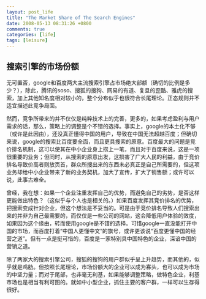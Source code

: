 ```yaml
---
layout: post_life
title: "The Market Share of The Search Engines"
date: 2008-05-13 08:31:26 +0800
comments: true
categories: [life]
tags: [leisure]
---
```


## 搜索引擎的市场份额

无可置否，google和百度两大主流搜索引擎占市场绝大部额（确切的比例是多少？），除此，腾讯的soso、搜狐的搜狗、网易的有道、复旦的歪酷、雅虎的搜索，加上其他知名度相对较小的，整个分布似乎也很符合长尾理论。正态规则并不适宜描述此竞争局面。

然而，竞争所带来的并不仅仅是纯粹技术上的完善，更多的，如果考虑盈利与用户需求的话，那么，策略上的调整是个不错的选择。事实上，google的本土化不够（或许是此因由），还没真正懂得中国的用户，导致在中国无法超越百度；但确切来说，google的搜索比百度要全面，而且更具搜索的原意。百度最大的问题是竞价排名机制，这可以使其在中小企业身上捞上一笔，而且对于百度来说，这是一项很重要的业务；但同时，从搜索的原意出发，这损害了广大人民的利益，由于竞价排名导致价高者则放页首，群众所搜出来的东西未必真正是自己所需要的，但这项业务却给中小企业带来了新的业务契机，加大了宣传，扩大了销售额；或许可以说，此事古难全。

曾经，我在想：如果一个企业注重发挥自己的优势，而避免自己的劣势，是否这样更能做出特色？（这似乎与个人也是相关的。）如果百度发挥其竞价排名的优势，把搜索变成针对企业，但这个想法是不妥当的。可是由于竞价排名导致人们搜索出来的并非为自己最需要的，而仅仅是一些公司的网站，这会降低用户体验的效度，如果因为这个缘由，转而使用google是不错的选择。可惜google一直没能打开中国的市场，而百度打着“中国人更懂中文”的旗号，或许更该说“百度更懂中国的经营之道”。但有一点是挺可惜的，百度是一家特别具中国特色的企业，深谙中国的营销之道。

除了两家大的搜索引擎公司，搜狐的搜狗的用户群似乎呈上升趋势，而其他的，似乎就是鸡肋。但按照长尾理论，市场份额大的企业可以成为寡头，也可以成为市场的中坚力量；而对于尾部，也非毫无利基，如果能够调整策略，做特色企业，利基市场也是相当有利可图的。就如中小型企业，抓住主要的客户群，一样可以生存得很好。
